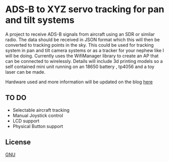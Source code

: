 # ADS-B to XYZ servo tracking for pan and tilt systems
A project to receive ADS-B signals from aircraft using an SDR or similar radio. The data should be received in JSON format which this will then be converted to tracking points in the sky. This could be used for tracking system in pan and tilt camera systems or as a tracker for your nephew like I will be doing. Currently uses the WifiManager library to create an AP that can be connected to wirelessly. Details will include 3d printing models so a self contained mini unit running on an 18650 battery , tp4056 and a toy laser can be made.

Hardware used and more information will be updated on the blog [here](https://talha.me/)

## TO DO
* Selectable aircraft tracking
* Manual Joystick control
* LCD support 
* Physical Button support


## License
[GNU](https://www.gnu.org/licenses/gpl-3.0.en.html)

